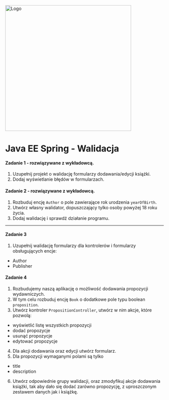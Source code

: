 <img alt="Logo" src="http://coderslab.pl/svg/logo-coderslab.svg" width="400">

#  Java EE Spring - Walidacja


#### Zadanie 1 - rozwiązywane z wykładowcą.

1. Uzupełnij projekt o walidację formularzy dodawania/edycji książki.
2. Dodaj wyświetlanie błędów w formularzach.

#### Zadanie 2 - rozwiązywane z wykładowcą.

1. Rozbuduj encję `Author` o pole zawierające rok urodzenia `yearOfBirth`.
2. Utwórz własny walidator, dopuszczający tylko osoby powyżej 18 roku życia.
3. Dodaj walidację i sprawdź działanie programu.

-----------------------------------------------------------------------------

#### Zadanie 3

1. Uzupełnij walidację formularzy dla kontrolerów i formularzy obsługujących encje:
- Author
- Publisher

#### Zadanie 4

1. Rozbudujemy naszą aplikację o możliwość dodawania propozycji wydawniczych.
2. W tym celu rozbuduj encję `Book` o dodatkowe pole typu boolean `proposition`.
3. Utwórz kontroler `PropositionController`, utwórz w nim akcje, które pozwolą:
- wyświetlić listę wszystkich propozycji
- dodać propozycje
- usunąć propozycje
- edytować propozycje

4. Dla akcji dodawania oraz edycji utwórz formularz.
5. Dla propozycji wymaganymi polami są tylko
- title
- description
6. Utwórz odpowiednie grupy walidacji, oraz zmodyfikuj akcje dodawania książki, 
tak aby dało się dodać zarówno propozycję, z uproszczonym zestawem danych jak i książkę.




